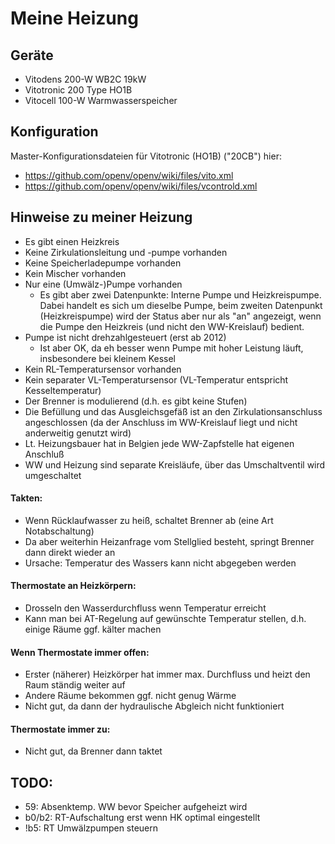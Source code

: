 # Meine Heizung

## Geräte
- Vitodens 200-W WB2C 19kW 
- Vitotronic 200 Type HO1B
- Vitocell 100-W Warmwasserspeicher

## Konfiguration
Master-Konfigurationsdateien für Vitotronic (HO1B) ("20CB") hier:
* https://github.com/openv/openv/wiki/files/vito.xml
* https://github.com/openv/openv/wiki/files/vcontrold.xml

## Hinweise zu meiner Heizung

* Es gibt einen Heizkreis
* Keine Zirkulationsleitung und -pumpe vorhanden
* Keine Speicherladepumpe vorhanden
* Kein Mischer vorhanden
* Nur eine (Umwälz-)Pumpe vorhanden
  * Es gibt aber zwei Datenpunkte: Interne Pumpe und Heizkreispumpe. Dabei handelt es sich um dieselbe Pumpe, beim zweiten Datenpunkt (Heizkreispumpe) wird der Status aber nur als "an" angezeigt, wenn die Pumpe den Heizkreis (und nicht den WW-Kreislauf) bedient.
* Pumpe ist nicht drehzahlgesteuert (erst ab 2012)
  * Ist aber OK, da eh besser wenn Pumpe mit hoher Leistung läuft, insbesondere bei kleinem Kessel
* Kein RL-Temperatursensor vorhanden
* Kein separater VL-Temperatursensor (VL-Temperatur entspricht Kesseltemperatur)
* Der Brenner is modulierend (d.h. es gibt keine Stufen)
* Die Befüllung und das Ausgleichsgefäß ist an den Zirkulationsanschluss angeschlossen (da der Anschluss im WW-Kreislauf liegt und nicht anderweitig genutzt wird)
* Lt. Heizungsbauer hat in Belgien jede WW-Zapfstelle hat eigenen Anschluß 
* WW und Heizung sind separate Kreisläufe, über das Umschaltventil wird umgeschaltet

#### Takten:
- Wenn Rücklaufwasser zu heiß, schaltet Brenner ab (eine Art Notabschaltung)
- Da aber weiterhin Heizanfrage vom Stellglied besteht, springt Brenner dann direkt wieder an
- Ursache: Temperatur des Wassers kann nicht abgegeben werden 

#### Thermostate an Heizkörpern:
- Drosseln den Wasserdurchfluss wenn Temperatur erreicht
- Kann man bei AT-Regelung auf gewünschte Temperatur stellen, d.h. einige Räume ggf. kälter machen

#### Wenn Thermostate immer offen:
- Erster (näherer) Heizkörper hat immer max. Durchfluss und heizt den Raum ständig weiter auf
- Andere Räume bekommen ggf. nicht genug Wärme
- Nicht gut, da dann der hydraulische Abgleich nicht funktioniert

#### Thermostate immer zu:
- Nicht gut, da Brenner dann taktet

## TODO:
- 59: Absenktemp. WW bevor Speicher aufgeheizt wird
- b0/b2: RT-Aufschaltung erst wenn HK optimal eingestellt 
- !b5: RT Umwälzpumpen steuern


